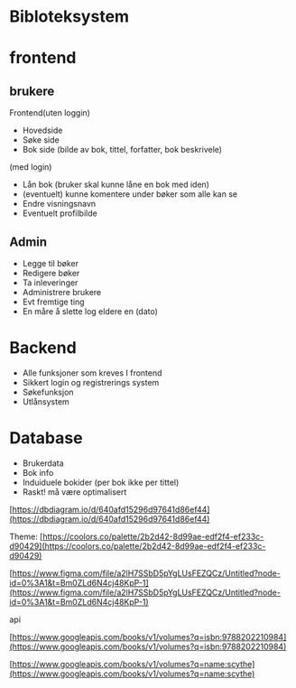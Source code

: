 # Bibloteksystem

# frontend

## brukere

Frontend(uten loggin)

- Hovedside
- Søke side
- Bok side (bilde av bok, tittel, forfatter, bok beskrivele)

(med login)

- Lån bok (bruker skal kunne låne en bok med iden)
- (eventuelt) kunne komentere under bøker som alle kan se
- Endre visningsnavn
- Eventuelt profilbilde

## Admin

- Legge til bøker
- Redigere bøker
- Ta inleveringer
- Administrere brukere
- Evt fremtige ting
- En måre å slette log eldere en (dato)

# Backend

- Alle funksjoner som kreves I frontend
- Sikkert login og registrerings system
- Søkefunksjon
- Utlånsystem

# Database

- Brukerdata
- Bok info
- Induiduele bokider (per bok ikke per tittel)
- Raskt! må være optimalisert

[https://dbdiagram.io/d/640afd15296d97641d86ef44](https://dbdiagram.io/d/640afd15296d97641d86ef44)

Theme: [https://coolors.co/palette/2b2d42-8d99ae-edf2f4-ef233c-d90429](https://coolors.co/palette/2b2d42-8d99ae-edf2f4-ef233c-d90429)

[https://www.figma.com/file/a2lH7SSbD5pYgLUsFEZQCz/Untitled?node-id=0%3A1&t=Bm0ZLd6N4cj48KpP-1](https://www.figma.com/file/a2lH7SSbD5pYgLUsFEZQCz/Untitled?node-id=0%3A1&t=Bm0ZLd6N4cj48KpP-1)

api

[https://www.googleapis.com/books/v1/volumes?q=isbn:9788202210984](https://www.googleapis.com/books/v1/volumes?q=isbn:9788202210984)

[https://www.googleapis.com/books/v1/volumes?q=name:scythe](https://www.googleapis.com/books/v1/volumes?q=name:scythe)